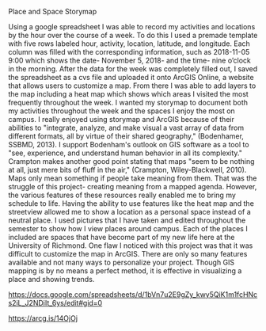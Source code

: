 Place and Space Storymap

Using a google spreadsheet I was able to record my activities and locations by the hour over the course of a week. To do this I used a premade template with five rows labeled hour, activity, location, latitude, and longitude. Each column was filled with the corresponding information, such as 2018-11-05 9:00 which shows the date- November 5, 2018- and the time- nine o’clock in the morning. After the data for the week was completely filled out, I saved the spreadsheet as a cvs file and uploaded it onto ArcGIS Online, a website that allows users to customize a map. From there I was able to add layers to the map including a heat map which shows which areas I visited the most frequently throughout the week. I wanted my storymap to document both my activities throughout the week and the spaces I enjoy the most on campus. I really enjoyed using storymap and ArcGIS because of their abilities to "integrate, analyze, and make visual a vast array of data from different formats, all by virtue of their shared geography," (Bodenhamer, SSBMD, 2013). I support Bodenham's outlook on GIS software as a tool to "see, experience, and understand human behavior in all its complexity." Crampton makes another good point stating that maps "seem to be nothing at all, just mere bits of fluff in the air," (Crampton, Wiley-Blackwell, 2010). Maps only mean something if people take meaning from them. That was the struggle of this project- creating meaning from a mapped agenda. However, the various features of these resources really enabled me to bring my schedule to life. Having the ability to use features like the heat map and the streetview allowed me to show a location as a personal space instead of a neutral place. I used pictures that I have taken and edited throughout the semester to show how I view places around campus. Each of the places I included are spaces that have become part of my new life here at the University of Richmond. One flaw I noticed with this project was that it was difficult to customize the map in ArcGIS. There are only so many features available and not many ways to personalize your project. Though GIS mapping is by no means a perfect method, it is effective in visualizing a place and showing trends. 


https://docs.google.com/spreadsheets/d/1bVn7u2E9gZy_kwy5QiK1m1fcHNcs2iL_J2NDiIt_6ys/edit#gid=0

https://arcg.is/14OjOj
